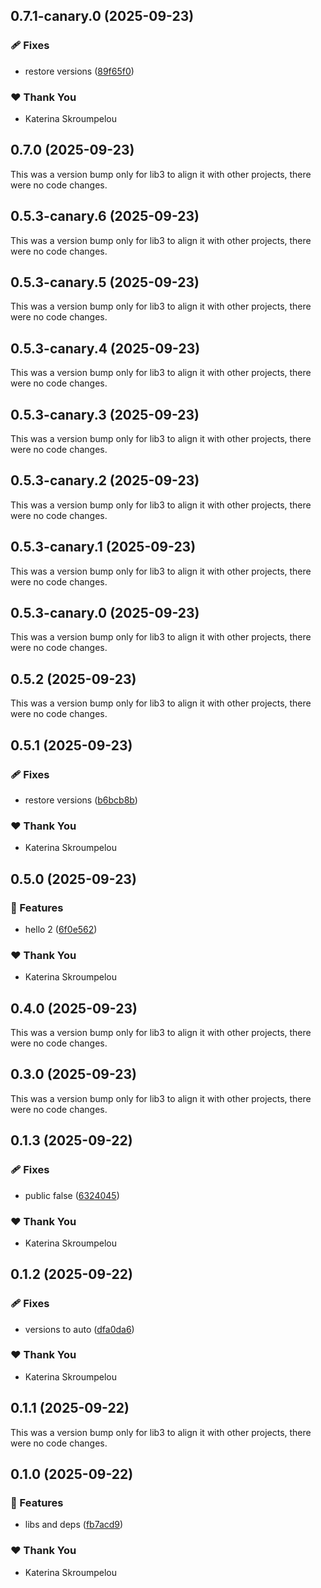 ## 0.7.1-canary.0 (2025-09-23)

### 🩹 Fixes

- restore versions ([89f65f0](https://github.com/mandarini/repro-nx-release/commit/89f65f0))

### ❤️ Thank You

- Katerina Skroumpelou

## 0.7.0 (2025-09-23)

This was a version bump only for lib3 to align it with other projects, there were no code changes.

## 0.5.3-canary.6 (2025-09-23)

This was a version bump only for lib3 to align it with other projects, there were no code changes.

## 0.5.3-canary.5 (2025-09-23)

This was a version bump only for lib3 to align it with other projects, there were no code changes.

## 0.5.3-canary.4 (2025-09-23)

This was a version bump only for lib3 to align it with other projects, there were no code changes.

## 0.5.3-canary.3 (2025-09-23)

This was a version bump only for lib3 to align it with other projects, there were no code changes.

## 0.5.3-canary.2 (2025-09-23)

This was a version bump only for lib3 to align it with other projects, there were no code changes.

## 0.5.3-canary.1 (2025-09-23)

This was a version bump only for lib3 to align it with other projects, there were no code changes.

## 0.5.3-canary.0 (2025-09-23)

This was a version bump only for lib3 to align it with other projects, there were no code changes.

## 0.5.2 (2025-09-23)

This was a version bump only for lib3 to align it with other projects, there were no code changes.

## 0.5.1 (2025-09-23)

### 🩹 Fixes

- restore versions ([b6bcb8b](https://github.com/mandarini/repro-nx-release/commit/b6bcb8b))

### ❤️ Thank You

- Katerina Skroumpelou

## 0.5.0 (2025-09-23)

### 🚀 Features

- hello 2 ([6f0e562](https://github.com/mandarini/repro-nx-release/commit/6f0e562))

### ❤️ Thank You

- Katerina Skroumpelou

## 0.4.0 (2025-09-23)

This was a version bump only for lib3 to align it with other projects, there were no code changes.

## 0.3.0 (2025-09-23)

This was a version bump only for lib3 to align it with other projects, there were no code changes.

## 0.1.3 (2025-09-22)

### 🩹 Fixes

- public false ([6324045](https://github.com/mandarini/repro-nx-release/commit/6324045))

### ❤️ Thank You

- Katerina Skroumpelou

## 0.1.2 (2025-09-22)

### 🩹 Fixes

- versions to auto ([dfa0da6](https://github.com/mandarini/repro-nx-release/commit/dfa0da6))

### ❤️ Thank You

- Katerina Skroumpelou

## 0.1.1 (2025-09-22)

This was a version bump only for lib3 to align it with other projects, there were no code changes.

## 0.1.0 (2025-09-22)

### 🚀 Features

- libs and deps ([fb7acd9](https://github.com/mandarini/repro-nx-release/commit/fb7acd9))

### ❤️ Thank You

- Katerina Skroumpelou